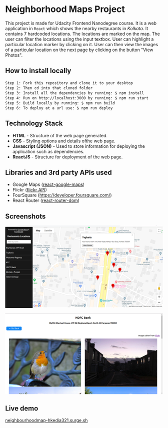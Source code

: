 # Neighborhood Maps Project
This project is made for Udacity Frontend Nanodegree course. It is a web application in `React` which shows the nearby restaurants in *Kolkata*. It contains 7 hardcoded locations. The locations are marked on the map. The user can filter the locations using the input textbox. User can highlight a particular location marker by clicking on it. User can then view the images of a particular location on the next page by clicking on the button "View Photos".

## How to install locally
```
Step 1: Fork this repository and clone it to your desktop
Step 2: Then cd into that cloned folder
Step 3: Install all the dependencies by running: $ npm install
Step 4: Run on http://localhost:3000 by running: $ npm run start
Step 5: Build locally by running: $ npm run build
Step 6: To deploy at a url use: $ npm run deploy
```

## Technology Stack
- **HTML** - Structure of the web page generated.
- **CSS** - Styling options and details ofthe web page.
- **Javascript (JSON)** - Used to store information for deploying the application such as dependencies.
- **ReactJS** - Structure for deployment of the web page.

## Libraries and 3rd party APIs used
- Google Maps ([react-google-maps](https://github.com/tomchentw/react-google-maps))
- Flickr ([flickr API](https://www.flickr.com/services/api/))
- FourSquare (https://developer.foursquare.com/)
- React Router ([react-router-dom](https://github.com/ReactTraining/react-router/tree/master/packages/react-router-dom))

## Screenshots
![Map](/docs/images/map.png)

![Images](/docs/images/images.png)

## Live demo
[neighbourhoodmap-hkedia321.surge.sh](http://neighbourhoodmap-hkedia321.surge.sh)
